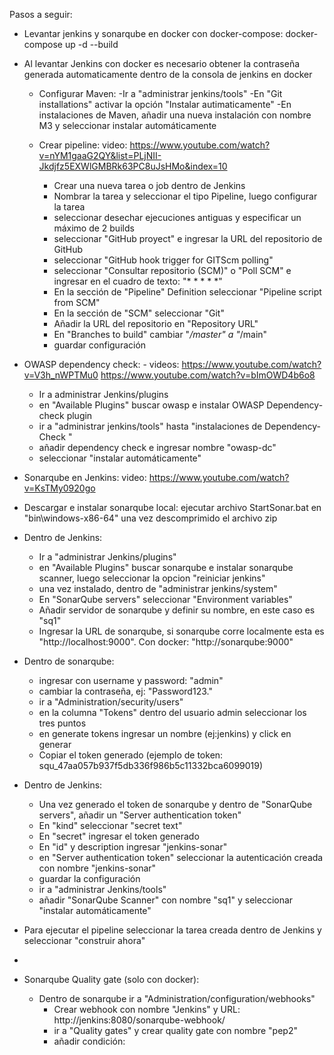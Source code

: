 Pasos a seguir:

- Levantar jenkins y sonarqube en docker con docker-compose: docker-compose up -d --build
- Al levantar Jenkins con docker es necesario obtener la contraseña generada automaticamente dentro de la consola de jenkins en docker

  - Configurar Maven: 
  	-Ir a "administrar jenkins/tools"
  	-En "Git installations" activar la opción "Instalar autimaticamente"
  	-En  instalaciones de Maven, añadir una nueva instalación con nombre M3 y seleccionar instalar
	 automáticamente

  - Crear pipeline: video: https://www.youtube.com/watch?v=nYM1gaaG2QY&list=PLjNII-Jkdjfz5EXWlGMBRk63PC8uJsHMo&index=10
  	- Crear una nueva tarea o job dentro de Jenkins
  	- Nombrar la tarea y seleccionar el tipo Pipeline, luego configurar la tarea
  	- seleccionar desechar ejecuciones antiguas y especificar un máximo de 2 builds
  	- seleccionar "GitHub proyect" e ingresar la URL del repositorio de GitHub
  	- seleccionar "GitHub hook trigger for GITScm polling"
  	- seleccionar "Consultar repositorio (SCM)" o "Poll SCM" e ingresar en el cuadro de texto: "* * * * *"
  	- En la sección de "Pipeline" Definition seleccionar "Pipeline script from SCM"
  	- En la sección de "SCM" seleccionar "Git"
  	- Añadir la URL del repositorio en "Repository URL"
  	- En "Branches to build" cambiar "*/master" a "*/main"
  	- guardar configuración


- OWASP dependency check: - videos: https://www.youtube.com/watch?v=V3h_nWPTMu0 https://www.youtube.com/watch?v=bImOWD4b6o8
	- Ir a administrar Jenkins/plugins
	- en "Available Plugins" buscar owasp e instalar OWASP Dependency-check plugin
	- ir a "administrar jenkins/tools" hasta "instalaciones de Dependency-Check "
	- añadir dependency check e ingresar nombre "owasp-dc"
	- seleccionar "instalar automáticamente"



- Sonarqube en Jenkins: video: https://www.youtube.com/watch?v=KsTMy0920go

 - Descargar e instalar sonarqube local: ejecutar archivo StartSonar.bat en "bin\windows-x86-64" una vez descomprimido el archivo zip


 - Dentro de Jenkins:
	- Ir a "administrar Jenkins/plugins"
	- en "Available Plugins" buscar sonarqube e instalar sonarqube scanner, luego seleccionar la opcion "reiniciar jenkins"
	- una vez instalado, dentro de "administrar jenkins/system"
	- En "SonarQube servers" seleccionar "Environment variables"
	- Añadir servidor de sonarqube y definir su nombre, en este caso es "sq1"
	- Ingresar la URL de sonarqube, si sonarqube corre localmente esta es "http://localhost:9000". Con docker: "http://sonarqube:9000"

- Dentro de sonarqube:
	- ingresar con username y password: "admin"
	- cambiar la contraseña, ej: "Password123."
	- ir a "Administration/security/users"
	- en la columna "Tokens" dentro del usuario admin seleccionar los tres puntos
	- en generate tokens ingresar un nombre (ej:jenkins) y click en generar
	- Copiar el token generado (ejemplo de token: squ_47aa057b937f5db336f986b5c11332bca6099019)

- Dentro de Jenkins:
	- Una vez generado el token de sonarqube y dentro de "SonarQube servers", añadir un "Server authentication token"
	- En "kind" seleccionar "secret text"
	- En "secret" ingresar el token generado
	- En "id" y description ingresar "jenkins-sonar"
	- en "Server authentication token" seleccionar la autenticación creada con nombre "jenkins-sonar"
	- guardar la configuración
	- ir a "administrar Jenkins/tools" 
	- añadir "SonarQube Scanner" con nombre "sq1" y seleccionar "instalar automáticamente"


- Para ejecutar el pipeline seleccionar la tarea creada dentro de Jenkins y seleccionar "construir ahora"
- 

- Sonarqube Quality gate (solo con docker):
	-  Dentro de sonarqube ir a "Administration/configuration/webhooks"
        -  Crear webhook con nombre "Jenkins" y URL: http://jenkins:8080/sonarqube-webhook/
        -  ir a "Quality gates" y crear quality gate con nombre "pep2"
        -  añadir condición:  
